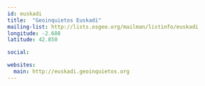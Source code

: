 ```yaml
---
id: euskadi
title:  "Geoinquietos Euskadi"
mailing-list: http://lists.osgeo.org/mailman/listinfo/euskadi
longitude: -2.688
latitude: 42.850

social:

websites:
  main: http://euskadi.geoinquietos.org
---
```

